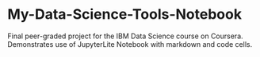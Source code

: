 # My-Data-Science-Tools-Notebook
Final peer-graded project for the IBM Data Science course on Coursera. Demonstrates use of JupyterLite Notebook with markdown and code cells.

